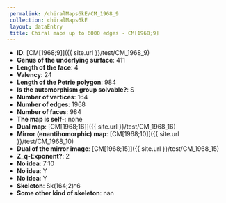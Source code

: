 ```yaml
--- 
 permalink: /chiralMaps6kE/CM_1968_9 
 collection: chiralMaps6kE
 layout: dataEntry
 title: Chiral maps up to 6000 edges - CM[1968;9]
---
```


- **ID**: [CM[1968;9]]({{ site.url }}/test/CM_1968_9)
- **Genus of the underlying surface**: 411
- **Length of the face**: 4
- **Valency**: 24
- **Length of the Petrie polygon**: 984
- **Is the automorphism group solvable?**: S
- **Number of vertices**: 164
- **Number of edges**: 1968
- **Number of faces**: 984
- **The map is self-**: none
- **Dual map**: [CM[1968;16]]({{ site.url }}/test/CM_1968_16)
- **Mirror (enantihomorphic) map**: [CM[1968;10]]({{ site.url }}/test/CM_1968_10)
- **Dual of the mirror image**: [CM[1968;15]]({{ site.url }}/test/CM_1968_15)
- **Z_q-Exponent?**: 2
- **No idea**:  7:10
- **No idea**: Y
- **No idea**: Y
- **Skeleton**: Sk(164;2)^6
- **Some other kind of skeleton**: nan
